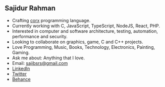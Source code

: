 ## Sajidur Rahman
- Crafting [corx](https://github.com/sajibsrs/corx-lang) programming language.
- Currently working with C, JavaScript, TypeScript, NodeJS, React, PHP.
- Interested in computer and software architecture, testing, automation, performance and security.
- Looking to collaborate on graphics, game, C and C++ projects.
- Love Programming, Music, Books, Technology, Electronics, Painting, Gaming.
- Ask me about: Anything that I love.
- Email: sajibsrs@gmail.com
- [LinkedIn](https://www.linkedin.com/in/sajibsrs)
- [Twitter](https://twitter.com/sajibsrs)
- [Behance](https://www.behance.net/sajibsrs)
